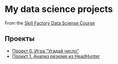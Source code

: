 # My data science projects

From the [Skill Factory Data Sciense Course](https://skillfactory.ru/courses/data-science)

## Проекты

* [Проект 0. Игра "Угадай число"](https://github.com/BakharevAN/sf_data_science/tree/main/project_0)
* [Проект 1. Анализ резюме из HeadHunter](https://github.com/BakharevAN/sf_data_science/tree/main/project_1)
